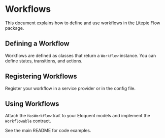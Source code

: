# Workflows

This document explains how to define and use workflows in the Litepie Flow package.

## Defining a Workflow

Workflows are defined as classes that return a `Workflow` instance. You can define states, transitions, and actions.

## Registering Workflows

Register your workflow in a service provider or in the config file.

## Using Workflows

Attach the `HasWorkflow` trait to your Eloquent models and implement the `Workflowable` contract.

See the main README for code examples.
